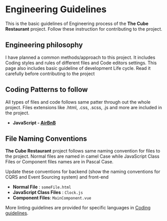 # Engineering Guidelines

This is the basic guidelines of Engineering process of the **The Cube Restaurant** project. Follow these instruction for contributing to the project.

## Engineering philosophy

I have planned a common methods/approach to this project. It includes Coding styles and rules of different files and Code editors settings. This page also includes basic guideline of development Life cycle. Read it carefully before contributing to the project

## Coding Patterns to follow

All types of files and code follows same patter through out the whole project. Files extensions like .html, .css, .scss, .js and more are included in the project.

- **JavaScript - [AirBnB](https://github.com/airbnb/javascript)**

## File Naming Conventions

**The Cube Restaurant** project follows same naming convention for files to the project. Normal files are named in camel Case while JavaScript Class Files or Component files names are in Pascal Case.

<!-- TODO:  -->Update these conventions for backend (show the naming conventions for CQRS and Event Sourcing system) and front-end

- **Normal File** : `someFile.html`
- **JavaScript Class Files** : `Clock.js`
- **Component Files**: `MainComponent.vue`

More linting guidelines are provided for specific languages in [Coding guidelines](/coding-guidelines/).
